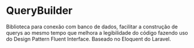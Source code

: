 # QueryBuilder
Biblioteca para conexão com banco de dados, facilitar a construção de querys ao mesmo tempo que melhora a legibilidade do código fazendo uso do Design Pattern Fluent Interface. Baseado no Eloquent do Laravel.
